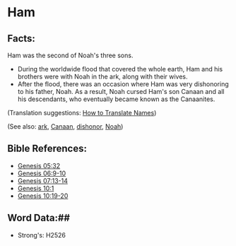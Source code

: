 # Ham #

## Facts: ##

Ham was the second of Noah's three sons.

* During the worldwide flood that covered the whole earth, Ham and his brothers were with Noah in the ark, along with their wives.
* After the flood, there was an occasion where Ham was very dishonoring to his father, Noah. As a result, Noah cursed Ham's son Canaan and all his descendants, who eventually became known as the Canaanites.

(Translation suggestions: [How to Translate Names](rc://en/ta/man/translate/translate-names))

(See also: [ark](../other/ark.md), [Canaan](../other/canaan.md), [dishonor](../other/dishonor.md), [Noah](../other/noah.md))

## Bible References: ##

* [Genesis 05:32](rc://en/tn/help/gen/05/32)
* [Genesis 06:9-10](rc://en/tn/help/gen/06/09)
* [Genesis 07:13-14](rc://en/tn/help/gen/07/13)
* [Genesis 10:1](rc://en/tn/help/gen/10/01)
* [Genesis 10:19-20](rc://en/tn/help/gen/10/19)

## Word Data:##

* Strong's: H2526

